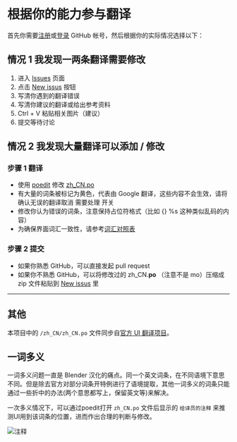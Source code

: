 # 根据你的能力参与翻译

首先你需要[注册](https://github.com/join?source=header-home)或[登录](https://github.com/login) GitHub 帐号，然后根据你的实际情况选择以下：

## 情况 1 **我发现一两条翻译需要修改**

1. 进入 [Issues](https://github.com/millionart/Blender_Chinese_localization_Unofficial/issues) 页面
2. 点击 [New issus](https://github.com/millionart/Blender_Chinese_localization_Unofficial/issues/new) 按钮
3. 写清你遇到的翻译错误
4. 写清你建议的翻译或给出参考资料
5. Ctrl + V 粘贴相关图片（建议）
6. 提交等待讨论

## 情况 2 **我发现大量翻译可以添加 / 修改**

### 步骤 1 翻译

* 使用 [poedit](https://poedit.net/) 修改 [zh_CN.po](./zh_CN/zh_CN.po)
* 有大量的词条被标记为黄色，代表由 Google 翻译，这些内容不会生效，请将确认无误的翻译取消 需要处理 开关
* 修改你认为错误的词条，注意保持占位符格式（比如 {} %s 这种类似乱码的内容）
* 为确保界面词汇一致性，请参考[词汇对照表](./dict.md)

### 步骤 2 提交

* 如果你熟悉 GitHub，可以直接发起 pull request
* 如果你不熟悉 GitHub，可以将修改过的 zh_CN.**po** （注意不是 mo）压缩成 zip 文件粘贴到 [New issus](https://github.com/millionart/Blender_Chinese_localization_Unofficial/issues/new) 里

----

## 其他

本项目中的 `/zh_CN/zh_CN.po` 文件同步自[官方 UI 翻译项目](https://svn.blender.org/svnroot/bf-translations/branches/zh_CN/)。

## 一词多义

一词多义问题一直是 Blender 汉化的痛点。同一个英文词条，在不同语境下意思不同。但是除去官方对部分词条开特例进行了语境提取，其他一词多义的词条只能通过一些折中的办法(两个意思都写上，保留英文等)来解决。

一次多义情况下，可以通过poedit打开 `zh_CN.po` 文件后显示的 `给译员的注释` 来推测UI用到该词条的位置，进而作出合理的判断与修改。

![注释](./poedit_comments.png)